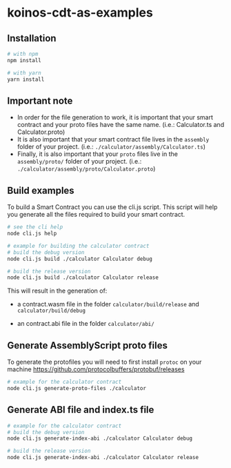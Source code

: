 # koinos-cdt-as-examples
## Installation

```sh
# with npm
npm install

# with yarn
yarn install
```

## Important note
- In order for the file generation to work, it is important that your smart contract and your proto files have the same name. (i.e.: Calculator.ts and Calculator.proto)
- It is also important that your smart contract file lives in the `assembly` folder of your project. (i.e.: `./calculator/assembly/Calculator.ts`)
- Finally, it is also important that your `proto` files live in the `assembly/proto/` folder of your project. (i.e.: `./calculator/assembly/proto/Calculator.proto`)

## Build examples
To build a Smart Contract you can use the cli.js script. This script will help you generate all the files required to build your smart contract.
```sh
# see the cli help
node cli.js help
```

```sh
# example for building the calculator contract
# build the debug version
node cli.js build ./calculator Calculator debug

# build the release version
node cli.js build ./calculator Calculator release
```


This will result in the generation of:

- a contract.wasm file in the folder `calculator/build/release` and `calculator/build/debug`

- an contract.abi file in the folder `calculator/abi/`
  
## Generate AssemblyScript proto files
To generate the protofiles you will need to first install `protoc` on your machine https://github.com/protocolbuffers/protobuf/releases

```sh
# example for the calculator contract
node cli.js generate-proto-files ./calculator
```

## Generate ABI file and index.ts file
```sh
# example for the calculator contract
# build the debug version
node cli.js generate-index-abi ./calculator Calculator debug

# build the release version
node cli.js generate-index-abi ./calculator Calculator release
```